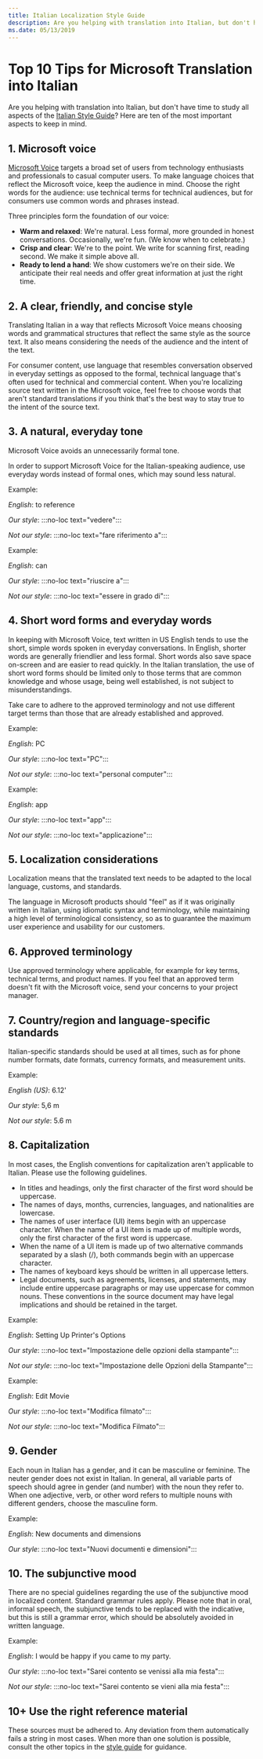 ```yaml
---
title: Italian Localization Style Guide
description: Are you helping with translation into Italian, but don't have time to study all aspects of the Italian Style Guide? Here are the ten most important aspects.
ms.date: 05/13/2019
---
```


# Top 10 Tips for Microsoft Translation into Italian

Are you helping with translation into Italian, but don't have time to study all aspects of the [Italian Style Guide](../../reference/microsoft-style-guides.md)? Here are ten of the most important aspects to keep in mind.

## 1. Microsoft voice

[Microsoft Voice](/style-guide/brand-voice-above-all-simple-human) targets a broad set of users from technology enthusiasts and professionals to casual computer users. To make language choices that reflect the Microsoft voice, keep the audience in mind. Choose the right words for the audience: use technical terms for technical audiences, but for consumers use common words and phrases instead.

Three principles form the foundation of our voice:

- **Warm and relaxed**: We're natural. Less formal, more grounded in honest conversations. Occasionally, we're fun. (We know when to celebrate.)
- **Crisp and clear**: We're to the point. We write for scanning first, reading second. We make it simple above all.
- **Ready to lend a hand**: We show customers we're on their side. We anticipate their real needs and offer great information at just the right time.

## 2. A clear, friendly, and concise style

Translating Italian in a way that reflects Microsoft Voice means choosing words and grammatical structures that reflect the same style as the source text. It also means considering the needs of the audience and the intent of the text.

For consumer content, use language that resembles conversation observed in everyday settings as opposed to the formal, technical language that's often used for technical and commercial content. When you're localizing source text written in the Microsoft voice, feel free to choose words that aren't standard translations if you think that's the best way to stay true to the intent of the source text.

## 3. A natural, everyday tone

Microsoft Voice avoids an unnecessarily formal tone.

In order to support Microsoft Voice for the Italian-speaking audience, use everyday words instead of formal ones, which may sound less natural.

Example:

_English_: to reference

_Our style_: :::no-loc text="vedere":::

_Not our style_: :::no-loc text="fare riferimento a":::

Example:

_English_: can

_Our style_: :::no-loc text="riuscire a":::

_Not our style_: :::no-loc text="essere in grado di":::

## 4. Short word forms and everyday words

In keeping with Microsoft Voice, text written in US English tends to use the short, simple words spoken in everyday conversations. In English, shorter words are generally friendlier and less formal. Short words also save space on-screen and are easier to read quickly.
In the Italian translation, the use of short word forms should be limited only to those terms that are common knowledge and whose usage, being well established, is not subject to misunderstandings.

Take care to adhere to the approved terminology and not use different target terms than those that are already established and approved.

Example:

_English_: PC

_Our style_: :::no-loc text="PC":::

_Not our style_: :::no-loc text="personal computer":::

Example:

_English_: app

_Our style_: :::no-loc text="app":::

_Not our style_: :::no-loc text="applicazione":::

## 5. Localization considerations

Localization means that the translated text needs to be adapted to the local language, customs, and standards.

The language in Microsoft products should "feel" as if it was originally written in Italian, using idiomatic syntax and terminology, while maintaining a high level of terminological consistency, so as to guarantee the maximum user experience and usability for our customers.

## 6. Approved terminology

Use approved terminology where applicable, for example for key terms, technical terms, and product names. If you feel that an approved term doesn't fit with the Microsoft voice, send your concerns to your project manager.

## 7. Country/region and language-specific standards

Italian-specific standards should be used at all times, such as for phone number formats, date formats, currency formats, and measurement units.

Example:

_English (US)_: 6.12'

_Our style_: 5,6 m

_Not our style_: 5.6 m

## 8. Capitalization

In most cases, the English conventions for capitalization aren't applicable to Italian. Please use the following guidelines.

- In titles and headings, only the first character of the first word should be uppercase.
- The names of days, months, currencies, languages, and nationalities are lowercase.
- The names of user interface (UI) items begin with an uppercase character. When the name of a UI item is made up of multiple words, only the first character of the first word is uppercase.
- When the name of a UI item is made up of two alternative commands separated by a slash (/), both commands begin with an uppercase character.
- The names of keyboard keys should be written in all uppercase letters.
- Legal documents, such as agreements, licenses, and statements, may include entire uppercase paragraphs or may use uppercase for common nouns. These conventions in the source document may have legal implications and should be retained in the target.

Example:

_English_: Setting Up Printer's Options

_Our style_: :::no-loc text="Impostazione delle opzioni della stampante":::

_Not our style_: :::no-loc text="Impostazione delle Opzioni della Stampante":::

Example:

_English_: Edit Movie

_Our style_: :::no-loc text="Modifica filmato":::

_Not our style_: :::no-loc text="Modifica Filmato":::

## 9. Gender

Each noun in Italian has a gender, and it can be masculine or feminine. The neuter gender does not exist in Italian. In general, all variable parts of speech should agree in gender (and number) with the noun they refer to. When one adjective, verb, or other word refers to multiple nouns with different genders, choose the masculine form.

Example:

_English_: New documents and dimensions

_Our style_: :::no-loc text="Nuovi documenti e dimensioni":::

## 10. The subjunctive mood

There are no special guidelines regarding the use of the subjunctive mood in localized content. Standard grammar rules apply. Please note that in oral, informal speech, the subjunctive tends to be replaced with the indicative, but this is still a grammar error, which should be absolutely avoided in written language.

Example:

_English_: I would be happy if you came to my party.

_Our style_: :::no-loc text="Sarei contento se venissi alla mia festa":::

_Not our style_: :::no-loc text="Sarei contento se vieni alla mia festa":::

## 10+ Use the right reference material

These sources must be adhered to. Any deviation from them automatically fails a string in most cases. When more than one solution is possible, consult the other topics in the [style guide](../../reference/microsoft-style-guides.md) for guidance.
